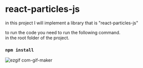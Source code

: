 # react-particles-js

in this project I will implement a library that is "react-particles-js"

to run the code you need to run the following command.\
in the root folder of the project.

### `npm install`

![ezgif com-gif-maker](https://user-images.githubusercontent.com/47432512/104832360-8c5ce380-585e-11eb-9f8b-157bf9237717.gif)
